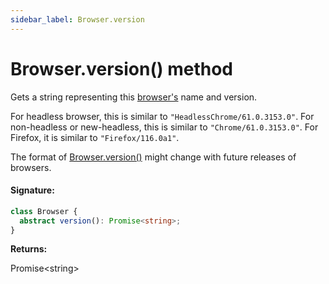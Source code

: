 ```yaml
---
sidebar_label: Browser.version
---
```


# Browser.version() method

Gets a string representing this [browser's](./puppeteer.browser.md) name and version.

For headless browser, this is similar to `"HeadlessChrome/61.0.3153.0"`. For non-headless or new-headless, this is similar to `"Chrome/61.0.3153.0"`. For Firefox, it is similar to `"Firefox/116.0a1"`.

The format of [Browser.version()](./puppeteer.browser.version.md) might change with future releases of browsers.

#### Signature:

```typescript
class Browser {
  abstract version(): Promise<string>;
}
```

**Returns:**

Promise&lt;string&gt;
